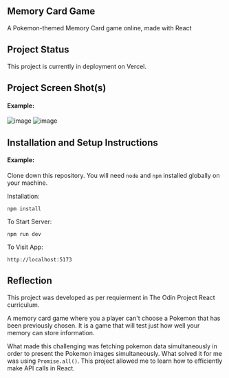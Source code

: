 ## Memory Card Game

A Pokemon-themed Memory Card game online, made with React

## Project Status

This project is currently in deployment on Vercel.

## Project Screen Shot(s)

#### Example:   

![image](https://github.com/user-attachments/assets/11b89414-ba68-4e7d-bec2-da7672714a71)
![image](https://github.com/user-attachments/assets/1bdbc577-fd0f-40d4-9f15-4c6a2a0d75af)

## Installation and Setup Instructions

#### Example:  

Clone down this repository. You will need `node` and `npm` installed globally on your machine.  

Installation:

`npm install`  


To Start Server:

`npm run dev`  

To Visit App:

`http://localhost:5173`  

## Reflection

This project was developed as per requierment in The Odin Project React curriculum. 

A memory card game where you a player can't choose a Pokemon that has been previously chosen. It is a game that will test just how well your memory can store information.

What made this challenging was fetching pokemon data simultaneously in order to present the Pokemon images simultaneously. What solved it for me was using `Promise.all()`. This project allowed me to learn how to efficiently make API calls in React.
